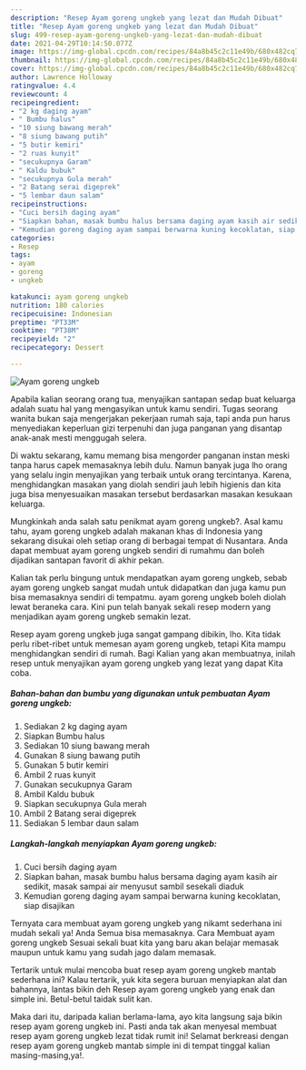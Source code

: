 ```yaml
---
description: "Resep Ayam goreng ungkeb yang lezat dan Mudah Dibuat"
title: "Resep Ayam goreng ungkeb yang lezat dan Mudah Dibuat"
slug: 499-resep-ayam-goreng-ungkeb-yang-lezat-dan-mudah-dibuat
date: 2021-04-29T10:14:50.077Z
image: https://img-global.cpcdn.com/recipes/84a8b45c2c11e49b/680x482cq70/ayam-goreng-ungkeb-foto-resep-utama.jpg
thumbnail: https://img-global.cpcdn.com/recipes/84a8b45c2c11e49b/680x482cq70/ayam-goreng-ungkeb-foto-resep-utama.jpg
cover: https://img-global.cpcdn.com/recipes/84a8b45c2c11e49b/680x482cq70/ayam-goreng-ungkeb-foto-resep-utama.jpg
author: Lawrence Holloway
ratingvalue: 4.4
reviewcount: 4
recipeingredient:
- "2 kg daging ayam"
- " Bumbu halus"
- "10 siung bawang merah"
- "8 siung bawang putih"
- "5 butir kemiri"
- "2 ruas kunyit"
- "secukupnya Garam"
- " Kaldu bubuk"
- "secukupnya Gula merah"
- "2 Batang serai digeprek"
- "5 lembar daun salam"
recipeinstructions:
- "Cuci bersih daging ayam"
- "Siapkan bahan, masak bumbu halus bersama daging ayam kasih air sedikit, masak sampai air menyusut sambil sesekali diaduk"
- "Kemudian goreng daging ayam sampai berwarna kuning kecoklatan, siap disajikan"
categories:
- Resep
tags:
- ayam
- goreng
- ungkeb

katakunci: ayam goreng ungkeb 
nutrition: 180 calories
recipecuisine: Indonesian
preptime: "PT33M"
cooktime: "PT38M"
recipeyield: "2"
recipecategory: Dessert

---
```



![Ayam goreng ungkeb](https://img-global.cpcdn.com/recipes/84a8b45c2c11e49b/680x482cq70/ayam-goreng-ungkeb-foto-resep-utama.jpg)

Apabila kalian seorang orang tua, menyajikan santapan sedap buat keluarga adalah suatu hal yang mengasyikan untuk kamu sendiri. Tugas seorang  wanita bukan saja mengerjakan pekerjaan rumah saja, tapi anda pun harus menyediakan keperluan gizi terpenuhi dan juga panganan yang disantap anak-anak mesti menggugah selera.

Di waktu  sekarang, kamu memang bisa mengorder panganan instan meski tanpa harus capek memasaknya lebih dulu. Namun banyak juga lho orang yang selalu ingin menyajikan yang terbaik untuk orang tercintanya. Karena, menghidangkan masakan yang diolah sendiri jauh lebih higienis dan kita juga bisa menyesuaikan masakan tersebut berdasarkan masakan kesukaan keluarga. 



Mungkinkah anda salah satu penikmat ayam goreng ungkeb?. Asal kamu tahu, ayam goreng ungkeb adalah makanan khas di Indonesia yang sekarang disukai oleh setiap orang di berbagai tempat di Nusantara. Anda dapat membuat ayam goreng ungkeb sendiri di rumahmu dan boleh dijadikan santapan favorit di akhir pekan.

Kalian tak perlu bingung untuk mendapatkan ayam goreng ungkeb, sebab ayam goreng ungkeb sangat mudah untuk didapatkan dan juga kamu pun bisa memasaknya sendiri di tempatmu. ayam goreng ungkeb boleh diolah lewat beraneka cara. Kini pun telah banyak sekali resep modern yang menjadikan ayam goreng ungkeb semakin lezat.

Resep ayam goreng ungkeb juga sangat gampang dibikin, lho. Kita tidak perlu ribet-ribet untuk memesan ayam goreng ungkeb, tetapi Kita mampu menghidangkan sendiri di rumah. Bagi Kalian yang akan membuatnya, inilah resep untuk menyajikan ayam goreng ungkeb yang lezat yang dapat Kita coba.

<!--inarticleads1-->

##### Bahan-bahan dan bumbu yang digunakan untuk pembuatan Ayam goreng ungkeb:

1. Sediakan 2 kg daging ayam
1. Siapkan  Bumbu halus
1. Sediakan 10 siung bawang merah
1. Gunakan 8 siung bawang putih
1. Gunakan 5 butir kemiri
1. Ambil 2 ruas kunyit
1. Gunakan secukupnya Garam
1. Ambil  Kaldu bubuk
1. Siapkan secukupnya Gula merah
1. Ambil 2 Batang serai digeprek
1. Sediakan 5 lembar daun salam




<!--inarticleads2-->

##### Langkah-langkah menyiapkan Ayam goreng ungkeb:

1. Cuci bersih daging ayam
1. Siapkan bahan, masak bumbu halus bersama daging ayam kasih air sedikit, masak sampai air menyusut sambil sesekali diaduk
1. Kemudian goreng daging ayam sampai berwarna kuning kecoklatan, siap disajikan




Ternyata cara membuat ayam goreng ungkeb yang nikamt sederhana ini mudah sekali ya! Anda Semua bisa memasaknya. Cara Membuat ayam goreng ungkeb Sesuai sekali buat kita yang baru akan belajar memasak maupun untuk kamu yang sudah jago dalam memasak.

Tertarik untuk mulai mencoba buat resep ayam goreng ungkeb mantab sederhana ini? Kalau tertarik, yuk kita segera buruan menyiapkan alat dan bahannya, lantas bikin deh Resep ayam goreng ungkeb yang enak dan simple ini. Betul-betul taidak sulit kan. 

Maka dari itu, daripada kalian berlama-lama, ayo kita langsung saja bikin resep ayam goreng ungkeb ini. Pasti anda tak akan menyesal membuat resep ayam goreng ungkeb lezat tidak rumit ini! Selamat berkreasi dengan resep ayam goreng ungkeb mantab simple ini di tempat tinggal kalian masing-masing,ya!.

